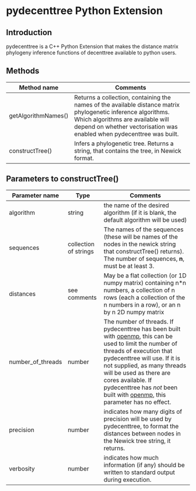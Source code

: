 <h1>pydecenttree Python Extension</h1>
<h2>Introduction</h2>
pydecenttree is a C++ Python Extension that makes the distance matrix phylogeny inference functions of decenttree available to python users.
<h2>Methods</h2>

| Method name | Comments |
|-------------|---|
| getAlgorithmNames() | Returns a collection, containing the names of the available distance matrix phylogenetic inference algorithms.  Which algorithms are available will depend on whether vectorisation was enabled when pydecenttree was built. |
| constructTree() | Infers a phylogenetic tree. Returns a string, that contains the tree, in Newick format. | 

<h2>Parameters to constructTree()</h2>

| Parameter name | Type | Comments |
|-------------|---|---|
| algorithm | string | the name of the desired algorithm (if it is blank, the default algorithm  will be used) |
| sequences | collection of strings | The names of the sequences (these will be names of the nodes in the newick string that constructTree() returns). The number of sequences, **n**, must be at least 3.
| distances | see comments | May be a flat collection (or 1D numpy matrix) containing n*n numbers, a collection of n rows (each a collection of the n numbers in a row), or an n by n 2D numpy matrix
| number_of_threads | number | The number of threads.  If pydecenttree has been built with [openmp](https://en.wikipedia.org/wiki/OpenMP), this can be used to limit the number of threads of execution that pydecenttree will use. If it is not supplied, as many threads will be used as there are cores available.  If pydecenttree has _not_ been built with [openmp](https://en.wikipedia.org/wiki/OpenMP), this parameter has no effect.
| precision | number | indicates how many digits of precision will be used by pydecenttree, to format the distances between nodes in the Newick tree string, it returns.
| verbosity | number | indicates how much information (if any) should be written to standard output during execution.

